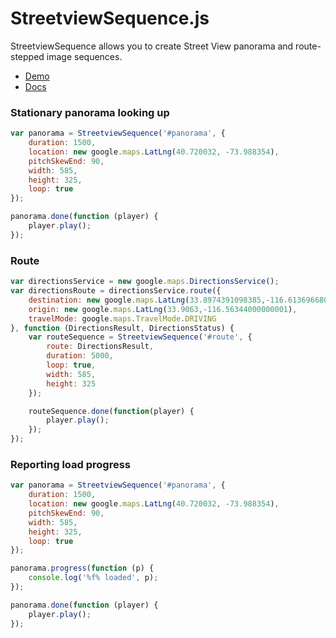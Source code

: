 StreetviewSequence.js
=====================

StreetviewSequence allows you to create Street View panorama and route-stepped image sequences.

* [Demo](http://useallfive.github.io/StreetviewSequence.js/demo.html)
* [Docs](http://useallfive.github.io/StreetviewSequence.js/parentScope.StreetviewSequence.html)

### Stationary panorama looking up
```javascript
var panorama = StreetviewSequence('#panorama', {
    duration: 1500,
    location: new google.maps.LatLng(40.720032, -73.988354),
    pitchSkewEnd: 90,
    width: 585,
    height: 325,
    loop: true
});

panorama.done(function (player) {
    player.play();
});
```

### Route
```javascript
var directionsService = new google.maps.DirectionsService();
var directionsRoute = directionsService.route({
    destination: new google.maps.LatLng(33.8974391098385,-116.6136966801696),
    origin: new google.maps.LatLng(33.9063,-116.56344000000001),
    travelMode: google.maps.TravelMode.DRIVING
}, function (DirectionsResult, DirectionsStatus) {
    var routeSequence = StreetviewSequence('#route', {
        route: DirectionsResult,
        duration: 5000,
        loop: true,
        width: 585,
        height: 325
    });

    routeSequence.done(function(player) {
        player.play();
    });
});
```

### Reporting load progress
```javascript
var panorama = StreetviewSequence('#panorama', {
    duration: 1500,
    location: new google.maps.LatLng(40.720032, -73.988354),
    pitchSkewEnd: 90,
    width: 585,
    height: 325,
    loop: true
});

panorama.progress(function (p) {
    console.log('%f% loaded', p);
});

panorama.done(function (player) {
    player.play();
});
```
